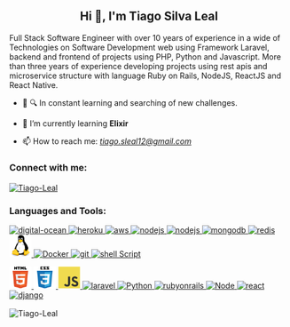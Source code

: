<h2 align="center">Hi 👋, I'm Tiago Silva Leal</h2>

Full Stack Software Engineer with over 10 years of experience in a wide of Technologies on Software Development web using Framework Laravel, backend and frontend of projects using PHP, Python and Javascript. More than three years of experience developing projects using rest apis and microservice structure with language Ruby on Rails, NodeJS, ReactJS and React Native.

- 🔭 🔍 In constant learning and searching of new challenges.

- 🌱 I’m currently learning **Elixir**

- 📫 How to reach me: *tiago.sleal12@gmail.com*


<h3 align="left">Connect with me:</h3>
<p align="left">
  <a href="https://www.linkedin.com/in/tiagosleal" target="blank"><img align="center" src="https://www.vectorlogo.zone/logos/linkedin/linkedin-icon.svg" alt="Tiago-Leal" height="30" width="40" /></a>
</p>
 
<h3 align="left">Languages and Tools:</h3>
<p align="left">
  <a href="https://www.digitalocean.com" target="_blank">
    <img src="https://www.vectorlogo.zone/logos/digitalocean/digitalocean-official.svg" alt="digital-ocean" width="50" height="40"/>
  </a>
  <a href="https://heroku.com" target="_blank">
    <img src="https://www.vectorlogo.zone/logos/heroku/heroku-icon.svg" alt="heroku" width="40" height="40"/>
  </a>
  <a href="https://aws.amazon.com/" target="_blank">
    <img src="https://www.vectorlogo.zone/logos/amazon_aws/amazon_aws-icon.svg" alt="aws" width="40" height="40"/>
  </a>
  <a href="https://www.postgresql.org/" target="_blank">
    <img src="https://www.vectorlogo.zone/logos/postgresql/postgresql-icon.svg" alt="nodejs" width="40" height="40"/>
  </a>
  <a href="https://www.mysql.com/" target="_blank">
    <img src="https://www.vectorlogo.zone/logos/mysql/mysql-icon.svg" alt="nodejs" width="40" height="40"/>
  </a>
  <a href="https://www.mongodb.com/" target="_blank">
    <img src="https://www.vectorlogo.zone/logos/mongodb/mongodb-icon.svg" alt="mongodb" width="40" height="40"/>
  </a>
  <a href="https://redis.io/" target="_blank">
    <img src="https://www.vectorlogo.zone/logos/redis/redis-icon.svg" alt="redis" width="40" height="40"/>
  </a>
  <a href="https://www.linux.org/" target="_blank">
    <img src="https://raw.githubusercontent.com/devicons/devicon/master/icons/linux/linux-original.svg" alt="linux" width="40" height="40"/>
  </a>
  <a href="https://www.docker.com/" target="_blank">
    <img src="https://www.vectorlogo.zone/logos/docker/docker-official.svg" alt="Docker" width="40" height="40"/>
  </a>
  <a href="https://git-scm.com/" target="_blank"> 
    <img src="https://www.vectorlogo.zone/logos/git-scm/git-scm-icon.svg" alt="git" width="40" height="40"/> 
  </a>
  <a href="https://www.linux.org/" target="_blank">
    <img src="https://www.vectorlogo.zone/logos/gnu_bash/gnu_bash-icon.svg" alt="shell Script" width="40" height="40"/>
  </a>
</p>
<p align="left">
  <a href="https://www.w3.org/html/" target="_blank"> 
    <img src="https://raw.githubusercontent.com/devicons/devicon/master/icons/html5/html5-original-wordmark.svg" alt="html5" width="40" height="40"/> 
  </a>
  <a href="https://www.w3schools.com/css/" target="_blank"> 
    <img src="https://raw.githubusercontent.com/devicons/devicon/master/icons/css3/css3-original-wordmark.svg" alt="css3" width="40" height="40"/> 
  </a> 
  <a href="https://developer.mozilla.org/en-US/docs/Web/JavaScript" target="_blank">
    <img src="https://raw.githubusercontent.com/devicons/devicon/master/icons/javascript/javascript-original.svg" alt="javascript" width="40" height="40"/>
  </a>
  <a href="https://www.php.net/" target="_blank">
    <img src="https://www.vectorlogo.zone/logos/php/php-icon.svg" alt="laravel" width="40" height="40"/>
  </a>
  <a href="https://www.python.org/" target="_blank">
    <img src="https://www.vectorlogo.zone/logos/python/python-icon.svg" alt="Python" width="40" height="40"/>
  </a>
  <a href="https://rubyonrails.org/" target="_blank">
    <img src="https://www.vectorlogo.zone/logos/ruby-lang/ruby-lang-icon.svg" alt="rubyonrails" width="40" height="40"/>
  </a>
  <a href="https://nodejs.org" target="_blank">
    <img src="https://www.vectorlogo.zone/logos/nodejs/nodejs-horizontal.svg" alt="Node" width="90" height="40"/>
  </a>
  <a href="https://reactjs.org/" target="_blank">
    <img src="https://www.vectorlogo.zone/logos/reactjs/reactjs-icon.svg" alt="react" width="40" height="40"/>
  </a>
  <a href="https://www.djangoproject.com/" target="_blank">
    <img src="https://www.vectorlogo.zone/logos/djangoproject/djangoproject-icon.svg" alt="django" width="40" height="40"/>
  </a>
</p>

<p>
  <img align="center" src="https://github-readme-stats.vercel.app/api?username=tiagoleal&show_icons=true&locale=en" alt="Tiago-Leal" />
</p>
